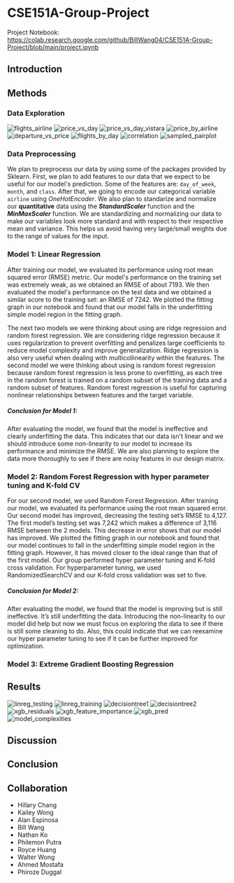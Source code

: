 # CSE151A-Group-Project

Project Notebook: https://colab.research.google.com/github/BillWang04/CSE151A-Group-Project/blob/main/project.ipynb

## Introduction

## Methods

### Data Exploration
![flights_airline](https://github.com/BillWang04/CSE151A-Group-Project/assets/61530252/bd0a1949-1f78-4316-9ee5-33fd30a409f1)
![price_vs_day](https://github.com/BillWang04/CSE151A-Group-Project/assets/61530252/41dc56cc-d42d-4da0-827a-1dca93ef9a60)
![price_vs_day_vistara](https://github.com/BillWang04/CSE151A-Group-Project/assets/61530252/b270a056-e14c-494a-8f57-69f2cf86c008)
![price_by_airline](https://github.com/BillWang04/CSE151A-Group-Project/assets/61530252/0eef445d-bd35-41e7-8a6a-ee6335d7bfbd)
![departure_vs_price](https://github.com/BillWang04/CSE151A-Group-Project/assets/61530252/7911f417-67db-452b-a147-bc92cf95e78e)
![flights_by_day](https://github.com/BillWang04/CSE151A-Group-Project/assets/61530252/9db492e9-e5fc-49a1-8d95-bf76c856f8d1)
![correlation](https://github.com/BillWang04/CSE151A-Group-Project/assets/61530252/83307072-8442-42d3-8707-77117a3a7e33)
![sampled_pairplot](https://github.com/BillWang04/CSE151A-Group-Project/assets/61530252/27da58da-3399-4eeb-ad45-ca12b6957181)

### Data Preprocessing

We plan to preprocess our data by using some of the packages provided by Sklearn. First, we plan to add features to our data that we expect to be useful for our model's prediction. Some of the features are: `day_of_week`, `month`, and `class`. After that, we going to encode our categorical variable `airline` using *OneHotEncoder*. We also plan to standarize and normalize our **quantitative** data using the ***StandardScaler*** function and the ***MinMaxScaler*** function. We are standardizing and normalizing our data to make our variables look more standard and with respect to their respective mean and variance. This helps us avoid having very large/small weights due to the range of values for the input.


### Model 1: Linear Regression

After training our model, we evaluated its performance using root mean squared error (RMSE) metric. Our model's performance on the training set was extremely weak, as we obtained an RMSE of about 7193. We then evaluated the model's performance on the test data and we obtained a similar score to the training set: an RMSE of 7242. We plotted the fitting graph in our notebook and found that our model falls in the underfitting simple model region in the fitting graph.

The next two models we were thinking about using are ridge regression and random forest regression. We are considering ridge regression because it uses regularization to prevent overfitting and penalizes large coefficients to reduce model complexity and improve generalization. Ridge regression is also very useful when dealing with multicollinearity within the features. The second model we were thinking about using is random forest regression because random forest regression is less prone to overfitting, as each tree in the random forest is trained on a random subset of the training data and a random subset of features. Random forest regression is useful for capturing nonlinear relationships between features and the target variable.

##### Conclusion for Model 1:

After evaluating the model, we found that the model is ineffective and clearly underfitting the data. This indicates that our data isn't linear and we should introduce some non-linearity to our model to increase its performance and minimize the RMSE. We are also planning to explore the data more thoroughly to see if there are noisy features in our design matrix.

### Model 2: Random Forest Regression with hyper parameter tuning and K-fold CV 
For our second model, we used Random Forest Regression. After training our model, we evaluated its performance using the root mean squared error. Our second model has improved, decreasing the testing set’s RMSE to 4,127. The first model’s testing set was 7,242 which makes a difference of 3,116 RMSE between the 2 models. This decrease in error shows that our model has improved. We plotted the fitting graph in our notebook and found that our model continues to fall in the underfitting simple model region in the fitting graph. However, it has moved closer to the ideal range than that of the first model. 
Our group performed hyper parameter tuning and K-fold cross validation. For hyperparameter tuning, we used RandomizedSearchCV and our K-fold cross validation was set to five. 

##### Conclusion for Model 2:

After evaluating the model, we found that the model is improving but is still ineffective. It’s still underfitting the data. Introducing the non-linearity to our model did help but now we must focus on exploring the data to see if there is still some cleaning to do. Also, this could indicate that we can reexamine our hyper parameter tuning to see if it can be further improved for optimization. 

### Model 3: Extreme Gradient Boosting Regression

## Results
![linreg_testing](https://github.com/BillWang04/CSE151A-Group-Project/assets/61530252/b0666319-9ef9-45b8-934b-4a8ec8530223)
![linreg_training](https://github.com/BillWang04/CSE151A-Group-Project/assets/61530252/11f81634-016e-48c9-aece-458f5a501b81)
![decisiontree1](https://github.com/BillWang04/CSE151A-Group-Project/assets/61530252/1c0c1d39-305e-45b2-b7c6-ffe392f49acc)
![decisiontree2](https://github.com/BillWang04/CSE151A-Group-Project/assets/61530252/68cf5ba0-8cce-4e00-b15a-def5e1e8a11e)
![xgb_residuals](https://github.com/BillWang04/CSE151A-Group-Project/assets/61530252/9f6bec51-a0ea-4e56-b300-07a53378e11a)
![xgb_feature_importance](https://github.com/BillWang04/CSE151A-Group-Project/assets/61530252/c1954d74-f8cc-4440-b14c-9208a5d03754)
![xgb_pred](https://github.com/BillWang04/CSE151A-Group-Project/assets/61530252/5205d248-9db9-4f29-9970-3a8062df8198)
![model_complexities](https://github.com/BillWang04/CSE151A-Group-Project/assets/61530252/09693fa3-7a1b-4537-a2d0-3ad8e4057991)

## Discussion

## Conclusion

## Collaboration
- Hillary Chang 
- Kailey Wong
- Alan Espinosa
- Bill Wang
- Nathan Ko
- Philemon Putra
- Royce Huang
- Walter Wong
- Ahmed Mostafa
- Phiroze Duggal

